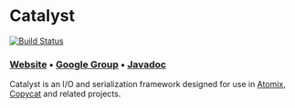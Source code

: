 # Catalyst

[![Build Status](https://travis-ci.org/atomix/catalyst.png)](https://travis-ci.org/atomix/catalyst)

### [Website][Website] • [Google Group][Google group] • [Javadoc][Javadoc]

Catalyst is an I/O and serialization framework designed for use in [Atomix](http://github.com/atomix/atomix), [Copycat](http://github.com/atomix/copycat)
and related projects.

[Website]: http://atomix.io/catalyst/
[Google group]: https://groups.google.com/forum/#!forum/copycat
[Javadoc]: http://atomix.io/catalyst/api/latest/
